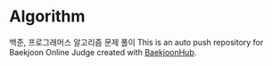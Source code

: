 # Algorithm
백준, 프로그래머스 알고리즘 문제 풀이
This is an auto push repository for Baekjoon Online Judge created with [BaekjoonHub](https://github.com/BaekjoonHub/BaekjoonHub).

